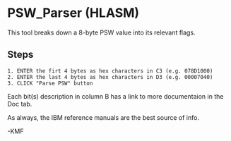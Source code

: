 # PSW_Parser (HLASM)
This tool breaks down a 8-byte PSW value into its relevant flags.

Steps
-----
    1. ENTER the firt 4 bytes as hex characters in C3 (e.g. 078D1000)
    2. ENTER the last 4 bytes as hex characters in D3 (e.g. 00007040)
    3. CLICK "Parse PSW" button

Each bit(s) description in column B has a link to more documentaion in the Doc tab.

As always, the IBM reference manuals are the best source of info.

-KMF
